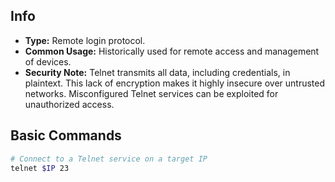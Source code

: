 ## Info
- **Type:** Remote login protocol.
- **Common Usage:** Historically used for remote access and management of devices.
- **Security Note:** Telnet transmits all data, including credentials, in plaintext. This lack of encryption makes it highly insecure over untrusted networks. Misconfigured Telnet services can be exploited for unauthorized access.

## Basic Commands

```bash
# Connect to a Telnet service on a target IP
telnet $IP 23
```